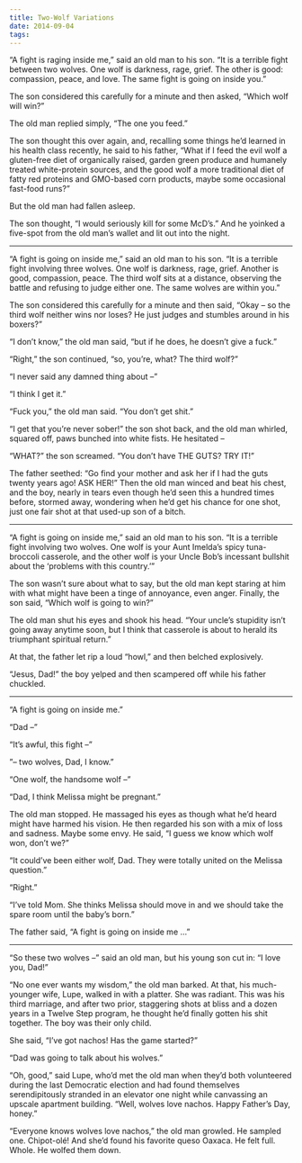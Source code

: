 ```yaml
---
title: Two-Wolf Variations
date: 2014-09-04
tags:
---
```

“A fight is raging inside me,” said an old man to his son. “It is a terrible fight between two wolves. One wolf is darkness, rage, grief. The other is good: compassion, peace, and love. The same fight is going on inside you.”

The son considered this carefully for a minute and then asked, “Which wolf will win?”

The old man replied simply, “The one you feed.”

The son thought this over again, and, recalling some things he’d learned in his health class recently, he said to his father, “What if I feed the evil wolf a gluten-free diet of organically raised, garden green produce and humanely treated white-protein sources, and the good wolf a more traditional diet of fatty red proteins and GMO-based corn products, maybe some occasional fast-food runs?”

But the old man had fallen asleep.

The son thought, “I would seriously kill for some McD’s.” And he yoinked a five-spot from the old man’s wallet and lit out into the night.

---

“A fight is going on inside me,” said an old man to his son. “It is a terrible fight involving three wolves. One wolf is darkness, rage, grief. Another is good, compassion, peace. The third wolf sits at a distance, observing the battle and refusing to judge either one. The same wolves are within you.”

The son considered this carefully for a minute and then said, “Okay – so the third wolf neither wins nor loses? He just judges and stumbles around in his boxers?”

“I don’t know,” the old man said, “but if he does, he doesn’t give a fuck.”

“Right,” the son continued, “so, you’re, what? The third wolf?”

“I never said any damned thing about –”

“I think I get it.”

“Fuck you,” the old man said. “You don’t get shit.”

“I get that you’re never sober!” the son shot back, and the old man whirled, squared off, paws bunched into white fists. He hesitated –

“WHAT?” the son screamed. “You don’t have THE GUTS? TRY IT!”

The father seethed: “Go find your mother and ask her if I had the guts twenty years ago! ASK HER!” Then the old man winced and beat his chest, and the boy, nearly in tears even though he’d seen this a hundred times before, stormed away, wondering when he’d get his chance for one shot, just one fair shot at that used-up son of a bitch.

---

“A fight is going on inside me,” said an old man to his son. “It is a terrible fight involving two wolves. One wolf is your Aunt Imelda’s spicy tuna-broccoli casserole, and the other wolf is your Uncle Bob’s incessant bullshit about the ‘problems with this country.’”

The son wasn’t sure about what to say, but the old man kept staring at him with what might have been a tinge of annoyance, even anger. Finally, the son said, “Which wolf is going to win?”

The old man shut his eyes and shook his head. “Your uncle’s stupidity isn’t going away anytime soon, but I think that casserole is about to herald its triumphant spiritual return.”

At that, the father let rip a loud “howl,” and then belched explosively.

“Jesus, Dad!” the boy yelped and then scampered off while his father chuckled.

---

“A fight is going on inside me.”

“Dad –”

“It’s awful, this fight –”

”– two wolves, Dad, I know.”

“One wolf, the handsome wolf –”

“Dad, I think Melissa might be pregnant.”

The old man stopped. He massaged his eyes as though what he’d heard might have harmed his vision. He then regarded his son with a mix of loss and sadness. Maybe some envy. He said, “I guess we know which wolf won, don’t we?”

“It could’ve been either wolf, Dad. They were totally united on the Melissa question.”

“Right.”

“I’ve told Mom. She thinks Melissa should move in and we should take the spare room until the baby’s born.”

The father said, “A fight is going on inside me …”

---

“So these two wolves –” said an old man, but his young son cut in: “I love you, Dad!”

“No one ever wants my wisdom,” the old man barked. At that, his much-younger wife, Lupe, walked in with a platter. She was radiant. This was his third marriage, and after two prior, staggering shots at bliss and a dozen years in a Twelve Step program, he thought he’d finally gotten his shit together. The boy was their only child.

She said, “I’ve got nachos! Has the game started?”

“Dad was going to talk about his wolves.”

“Oh, good,” said Lupe, who’d met the old man when they’d both volunteered during the last Democratic election and had found themselves serendipitously stranded in an elevator one night while canvassing an upscale apartment building. “Well, wolves love nachos. Happy Father’s Day, honey.”

“Everyone knows wolves love nachos,” the old man growled. He sampled one. Chipot-olé! And she’d found his favorite queso Oaxaca. He felt full. Whole. He wolfed them down.
